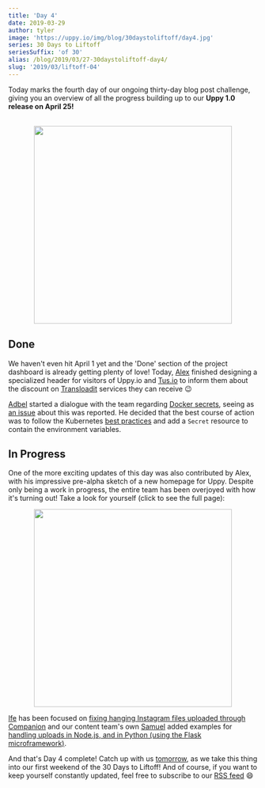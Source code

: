 ```yaml
---
title: 'Day 4'
date: 2019-03-29
author: tyler
image: 'https://uppy.io/img/blog/30daystoliftoff/day4.jpg'
series: 30 Days to Liftoff
seriesSuffix: 'of 30'
alias: /blog/2019/03/27-30daystoliftoff-day4/
slug: '2019/03/liftoff-04'
---
```


Today marks the fourth day of our ongoing thirty-day blog post challenge, giving
you an overview of all the progress building up to our **Uppy 1.0 release on
April 25!**

<!--truncate-->

<center><br /><img width="400" src="/img/blog/30daystoliftoff/day4.jpg" /><br /></center>

## Done

We haven't even hit April 1 yet and the 'Done' section of the project dashboard
is already getting plenty of love! Today, [Alex](https://github.com/nqst)
finished designing a specialized header for visitors of Uppy.io and
[Tus.io](https://tus.io) to inform them about the discount on
[Transloadit](https://transloadit.com/) services they can receive :wink:

[Adbel](https://github.com/Kiloreux) started a dialogue with the team regarding
[Docker secrets](https://github.com/transloadit/uppy/pull/138), seeing as
[an issue](https://github.com/transloadit/uppy/issues/1295) about this was
reported. He decided that the best course of action was to follow the Kubernetes
[best practices](https://kubernetes.io/docs/concepts/configuration/secret/#best-practices)
and add a `Secret` resource to contain the environment variables.

## In Progress

One of the more exciting updates of this day was also contributed by Alex, with
his impressive pre-alpha sketch of a new homepage for Uppy. Despite only being a
work in progress, the entire team has been overjoyed with how it's turning out!
Take a look for yourself (click to see the full page):

<center>
  <a rel="noreferrer noopener" target="_blank" href="/img/blog/30daystoliftoff/2019-03-liftoff-04b.png">
    <img width="400" src="/img/blog/30daystoliftoff/2019-03-liftoff-04a.png" />
  </a>
</center>

[Ife](https://github.com/ifedapoolarewaju) has been focused on
[fixing hanging Instagram files uploaded through Companion](https://github.com/transloadit/uppy/pull/1274/files)
and our content team's own [Samuel](https://github.com/samuelayo) added examples
for
[handling uploads in Node.js, and in Python (using the Flask microframework)](https://github.com/transloadit/uppy/pull/1389).

And that's Day 4 complete! Catch up with us
[tomorrow](/blog/2019/03/liftoff-05/), as we take this thing into our first
weekend of the 30 Days to Liftoff! And of course, if you want to keep yourself
constantly updated, feel free to subscribe to our
[RSS feed](https://uppy.io/atom.xml) :smile:
